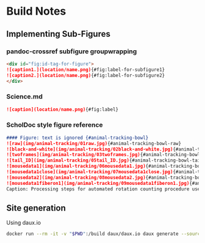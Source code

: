 # Build Notes


## Implementing Sub-Figures

### pandoc-crossref subfigure groupwrapping
```markdown
<div id="fig:id-tag-for-figure">
![caption1.](location/name.png){#fig:label-for-subfigure1}
![caption2.](location/name.png){#fig:label-for-subfigure2}
</div>
 ```


### Science.md
```markdown
![caption](location/name.png){#fig:label}
 ```


### ScholDoc style figure reference
```markdown
#### Figure: text is ignored {#animal-tracking-bowl}
![raw](img/animal-tracking/01raw.jpg){#animal-tracking-bowl-raw}
![black-and-white](img/animal-tracking/02black-and-white.jpg){#animal-tracking-bowl-black-and-white}
![twoframes](img/animal-tracking/03twoframes.jpg){#animal-tracking-bowl-twoframes}
![tail_ID](img/animal-tracking/05tail_ID.jpg){#animal-tracking-bowl-tail_ID}
![mousedata1](img/animal-tracking/06mousedata1.jpg){#animal-tracking-bowl-mousedata1}
![mousedata1close](img/animal-tracking/07mousedata1close.jpg){#animal-tracking-bowl-mousedata1close}
![mousedata2](img/animal-tracking/08mousedata2.jpg){#animal-tracking-bowl-mousedata2}
![mousedata1fiberon1](img/animal-tracking/09mousedata1fiberon1.jpg){#animal-tracking-bowl-mousedata1fiberon1}
Caption: Processing steps for automated rotation counting procedure used in hemiparkinsonian mouse study
```


## Site generation

Using daux.io
```bash
docker run --rm -it -v "$PWD":/build daux/daux.io daux generate --source=body --destination=static
```
